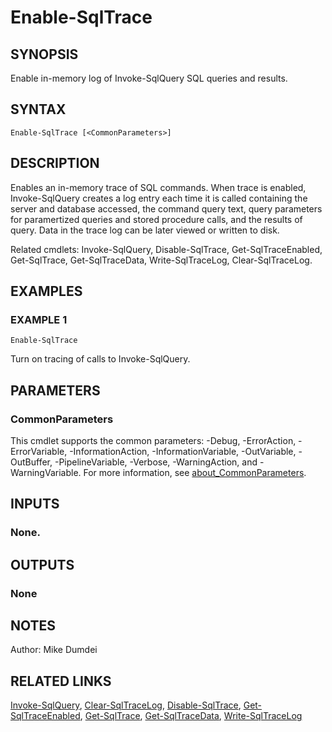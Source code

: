 # Enable-SqlTrace

## SYNOPSIS
Enable in-memory log of Invoke-SqlQuery SQL queries and results.

## SYNTAX

```
Enable-SqlTrace [<CommonParameters>]
```

## DESCRIPTION
Enables an in-memory trace of SQL commands. When trace is enabled, Invoke-SqlQuery creates a log entry each time it is called containing the server and database accessed, the command query text, query parameters for paramertized queries and stored procedure calls, and the results of query. Data in the trace log can be later viewed or written to disk.

Related cmdlets: Invoke-SqlQuery, Disable-SqlTrace, Get-SqlTraceEnabled, Get-SqlTrace, Get-SqlTraceData, Write-SqlTraceLog, Clear-SqlTraceLog.

## EXAMPLES

### EXAMPLE 1
```
Enable-SqlTrace
```

Turn on tracing of calls to Invoke-SqlQuery.

## PARAMETERS

### CommonParameters
This cmdlet supports the common parameters: -Debug, -ErrorAction, -ErrorVariable, -InformationAction, -InformationVariable, -OutVariable, -OutBuffer, -PipelineVariable, -Verbose, -WarningAction, and -WarningVariable. For more information, see [about_CommonParameters](http://go.microsoft.com/fwlink/?LinkID=113216).

## INPUTS

### None.
## OUTPUTS

### None
## NOTES
Author: Mike Dumdei

## RELATED LINKS
[Invoke-SqlQuery](./Invoke-SqlQuery.md), [Clear-SqlTraceLog](./Clear-SqlTraceLog.md), [Disable-SqlTrace](./Disable-SqlTrace.md), [Get-SqlTraceEnabled](./Get-SqlTraceEnabled.md), [Get-SqlTrace](./Get-SqlTrace.md), [Get-SqlTraceData](./Get-SqlTraceData.md), [Write-SqlTraceLog](./Write-SqlTraceLog.md)
